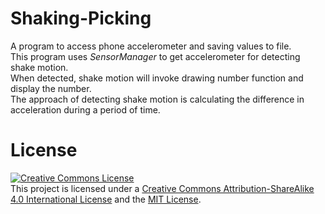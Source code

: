 ﻿# Shaking-Picking

A program to access phone accelerometer and saving values to file.  
This program uses *SensorManager* to get accelerometer for detecting shake motion.  
When detected, shake motion will invoke drawing number function and display the number.  
The approach of detecting shake motion is calculating the difference in acceleration during a period of time.

# License
[![Creative Commons License](https://i.creativecommons.org/l/by-sa/4.0/88x31.png)](http://creativecommons.org/licenses/by-sa/4.0/)  
This project is licensed under a [Creative Commons Attribution-ShareAlike 4.0 International License](http://creativecommons.org/licenses/by-sa/4.0/) and the [MIT License](LICENSE.md).
